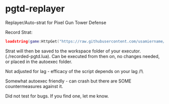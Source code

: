 # pgtd-replayer


Replayer/Auto-strat for Pixel Gun Tower Defense

Record Strat:
```lua
loadstring(game:HttpGet("https://raw.githubusercontent.com/usamiername/pgtd-replayer/main/minified-rec.lua"))()
```

Strat will then be saved to the workspace folder of your executor. (./recorded-pgtd.lua). Can be executed from then on, no changes needed, or placed in the autoexec folder.

Not adjusted for lag - efficacy of the script depends on your lag /!\\

Somewhat autoexec friendly - can crash but there are SOME countermeasures against it.

Did not test for bugs. If you find one, let me know.
